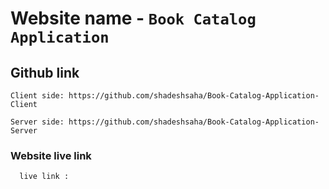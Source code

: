 <!-- # Book Catalog Application Client -->

# Website name - `Book Catalog Application`

## Github link

    Client side: https://github.com/shadeshsaha/Book-Catalog-Application-Client

    Server side: https://github.com/shadeshsaha/Book-Catalog-Application-Server

### Website live link

      live link :
